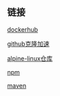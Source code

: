 ## 链接

[dockerhub]([https://hub.docker.com/](https://hub.docker.com/))

[github克隆加速](www.gitclone.com)

[alpine-linux仓库](https://pkgs.alpinelinux.org/packages)

[npm](https://www.npmjs.com/)

[maven](https://mvnrepository.com/)


